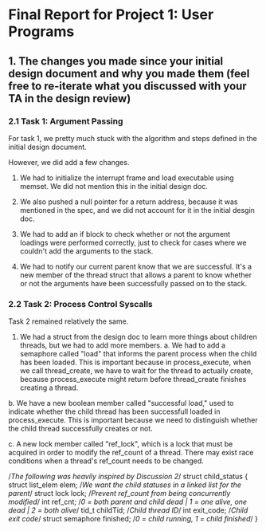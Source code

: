 Final Report for Project 1: User Programs
=========================================

## 1. The changes you made since your initial design document and why you made them (feel free to re-iterate what you discussed with your TA in the design review)

### 2.1 Task 1: Argument Passing

For task 1, we pretty much stuck with the algorithm and steps defined in the initial design document.  

However, we did add a few changes.

1. We had to initialize the interrupt frame and load executable using memset.  We did not mention this in the initial design doc.

2. We also pushed a null pointer for a return address, because it was mentioned in the spec, and we did not account for it in the initial desgin doc.

3. We had to add an if block to check whether or not the argument loadings were performed correctly, just to check for cases where we couldn't add the arguments to the stack.

4. We had to notify our current parent know that we are successful.  It's a new member of the thread struct that allows a parent to know whether or not the arguments have been successfully passed on to the stack.

### 2.2 Task 2: Process Control Syscalls

Task 2 remained relatively the same.  

1. We had a struct from the design doc to learn more things about children threads, but we had to add more members.
a. We had to add a semaphore called "load" that informs the parent process when the child has been loaded. This is important because in process_execute, when we call thread_create, we have to wait for the thread to actually create, because process_execute might return before thread_create finishes creating a thread.

b. We have a new boolean member called "successful load," used to indicate whether the child thread has been successfull loaded in process_execute.  This is important because we need to distinguish whether the child thread successfully creates or not.

c. A new lock member called "ref_lock", which is a lock that must be acquired in order to modify the ref_count of a thread.  There may exist race conditions when a thread's ref_count needs to be changed.



/*The following was heavily inspired by Discussion 2*/
struct child_status {
    struct list_elem elem; /*We want the child statuses in a linked list for the parent*/
    struct lock lock; /*Prevent ref_count from being concurrently modified*/
    int ref_cnt; /*0 = both parent and child dead | 1 = one alive, one dead | 2 = both alive*/
    tid_t childTid; /*Child thread ID*/
    int exit_code; /*Child exit code*/
    struct semaphore finished; /*0 = child running, 1 = child finished*/
}



























